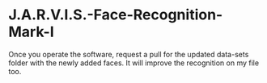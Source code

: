 # J.A.R.V.I.S.-Face-Recognition-Mark-I
Once you operate the software, request a pull for the updated data-sets folder with the newly added faces. It will improve the recognition on my file too.
